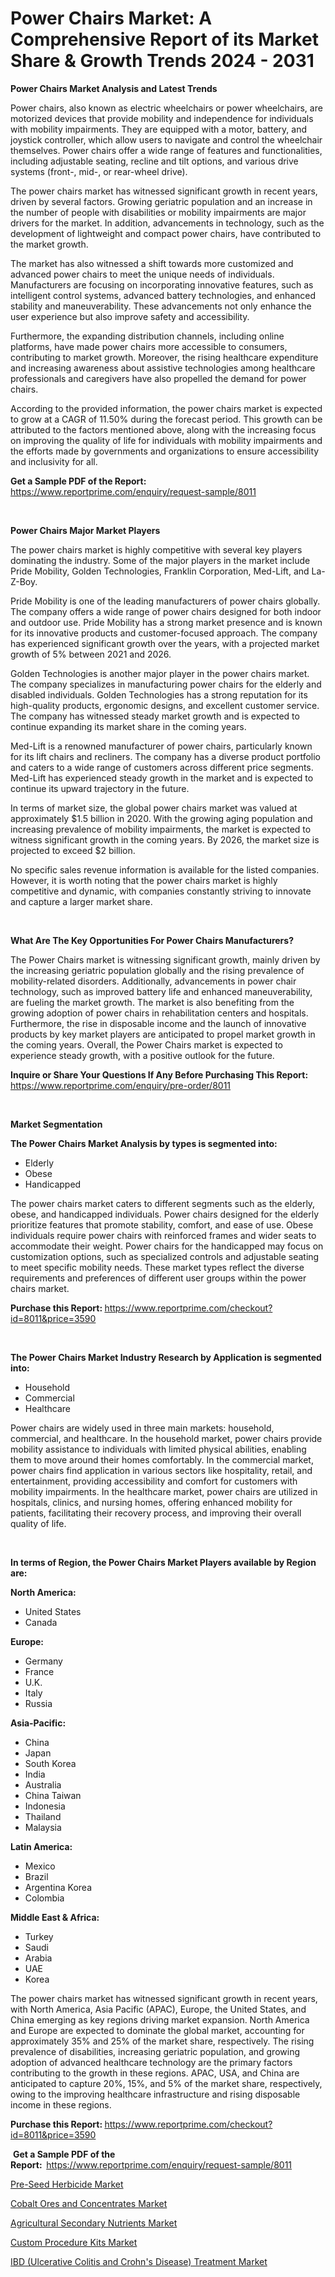 <p><h1>Power Chairs Market: A Comprehensive Report of its Market Share & Growth Trends 2024 - 2031</h1></p><p><strong>Power Chairs Market Analysis and Latest Trends</strong></p>
<p><p>Power chairs, also known as electric wheelchairs or power wheelchairs, are motorized devices that provide mobility and independence for individuals with mobility impairments. They are equipped with a motor, battery, and joystick controller, which allow users to navigate and control the wheelchair themselves. Power chairs offer a wide range of features and functionalities, including adjustable seating, recline and tilt options, and various drive systems (front-, mid-, or rear-wheel drive).</p><p>The power chairs market has witnessed significant growth in recent years, driven by several factors. Growing geriatric population and an increase in the number of people with disabilities or mobility impairments are major drivers for the market. In addition, advancements in technology, such as the development of lightweight and compact power chairs, have contributed to the market growth.</p><p>The market has also witnessed a shift towards more customized and advanced power chairs to meet the unique needs of individuals. Manufacturers are focusing on incorporating innovative features, such as intelligent control systems, advanced battery technologies, and enhanced stability and maneuverability. These advancements not only enhance the user experience but also improve safety and accessibility.</p><p>Furthermore, the expanding distribution channels, including online platforms, have made power chairs more accessible to consumers, contributing to market growth. Moreover, the rising healthcare expenditure and increasing awareness about assistive technologies among healthcare professionals and caregivers have also propelled the demand for power chairs.</p><p>According to the provided information, the power chairs market is expected to grow at a CAGR of 11.50% during the forecast period. This growth can be attributed to the factors mentioned above, along with the increasing focus on improving the quality of life for individuals with mobility impairments and the efforts made by governments and organizations to ensure accessibility and inclusivity for all.</p></p>
<p><strong>Get a Sample PDF of the Report:&nbsp;</strong> <a href="https://www.reportprime.com/enquiry/request-sample/8011">https://www.reportprime.com/enquiry/request-sample/8011</a></p>
<p>&nbsp;</p>
<p><strong>Power Chairs Major Market Players</strong></p>
<p><p>The power chairs market is highly competitive with several key players dominating the industry. Some of the major players in the market include Pride Mobility, Golden Technologies, Franklin Corporation, Med-Lift, and La-Z-Boy.</p><p>Pride Mobility is one of the leading manufacturers of power chairs globally. The company offers a wide range of power chairs designed for both indoor and outdoor use. Pride Mobility has a strong market presence and is known for its innovative products and customer-focused approach. The company has experienced significant growth over the years, with a projected market growth of 5% between 2021 and 2026.</p><p>Golden Technologies is another major player in the power chairs market. The company specializes in manufacturing power chairs for the elderly and disabled individuals. Golden Technologies has a strong reputation for its high-quality products, ergonomic designs, and excellent customer service. The company has witnessed steady market growth and is expected to continue expanding its market share in the coming years.</p><p>Med-Lift is a renowned manufacturer of power chairs, particularly known for its lift chairs and recliners. The company has a diverse product portfolio and caters to a wide range of customers across different price segments. Med-Lift has experienced steady growth in the market and is expected to continue its upward trajectory in the future.</p><p>In terms of market size, the global power chairs market was valued at approximately $1.5 billion in 2020. With the growing aging population and increasing prevalence of mobility impairments, the market is expected to witness significant growth in the coming years. By 2026, the market size is projected to exceed $2 billion.</p><p>No specific sales revenue information is available for the listed companies. However, it is worth noting that the power chairs market is highly competitive and dynamic, with companies constantly striving to innovate and capture a larger market share.</p></p>
<p>&nbsp;</p>
<p><strong>What Are The Key Opportunities For Power Chairs Manufacturers?</strong></p>
<p><p>The Power Chairs market is witnessing significant growth, mainly driven by the increasing geriatric population globally and the rising prevalence of mobility-related disorders. Additionally, advancements in power chair technology, such as improved battery life and enhanced maneuverability, are fueling the market growth. The market is also benefiting from the growing adoption of power chairs in rehabilitation centers and hospitals. Furthermore, the rise in disposable income and the launch of innovative products by key market players are anticipated to propel market growth in the coming years. Overall, the Power Chairs market is expected to experience steady growth, with a positive outlook for the future.</p></p>
<p><strong>Inquire or Share Your Questions If Any Before Purchasing This Report:</strong> <a href="https://www.reportprime.com/enquiry/pre-order/8011">https://www.reportprime.com/enquiry/pre-order/8011</a></p>
<p>&nbsp;</p>
<p><strong>Market Segmentation</strong></p>
<p><strong>The Power Chairs Market Analysis by types is segmented into:</strong></p>
<p><ul><li>Elderly</li><li>Obese</li><li>Handicapped</li></ul></p>
<p><p>The power chairs market caters to different segments such as the elderly, obese, and handicapped individuals. Power chairs designed for the elderly prioritize features that promote stability, comfort, and ease of use. Obese individuals require power chairs with reinforced frames and wider seats to accommodate their weight. Power chairs for the handicapped may focus on customization options, such as specialized controls and adjustable seating to meet specific mobility needs. These market types reflect the diverse requirements and preferences of different user groups within the power chairs market.</p></p>
<p><strong>Purchase this Report:&nbsp;</strong><a href="https://www.reportprime.com/checkout?id=8011&price=3590">https://www.reportprime.com/checkout?id=8011&price=3590</a></p>
<p>&nbsp;</p>
<p><strong>The Power Chairs Market Industry Research by Application is segmented into:</strong></p>
<p><ul><li>Household</li><li>Commercial</li><li>Healthcare</li></ul></p>
<p><p>Power chairs are widely used in three main markets: household, commercial, and healthcare. In the household market, power chairs provide mobility assistance to individuals with limited physical abilities, enabling them to move around their homes comfortably. In the commercial market, power chairs find application in various sectors like hospitality, retail, and entertainment, providing accessibility and comfort for customers with mobility impairments. In the healthcare market, power chairs are utilized in hospitals, clinics, and nursing homes, offering enhanced mobility for patients, facilitating their recovery process, and improving their overall quality of life.</p></p>
<p>&nbsp;</p>
<p><strong>In terms of Region, the Power Chairs Market Players available by Region are:</strong></p>
<p>
    <p> <strong> North America: </strong>
        <ul>
            <li>United States</li>
            <li>Canada</li>
        </ul>
        </p> 
    <p> <strong> Europe: </strong>
        <ul>
            <li>Germany</li>
            <li>France</li>
            <li>U.K.</li>
            <li>Italy</li>
            <li>Russia</li>
        </ul>
        </p> 
    <p> <strong> Asia-Pacific: </strong>
        <ul>
            <li>China</li>
            <li>Japan</li>
            <li>South Korea</li>
            <li>India</li>
            <li>Australia</li>
            <li>China Taiwan</li>
            <li>Indonesia</li>
            <li>Thailand</li>
            <li>Malaysia</li>
        </ul>
        </p> 
    <p> <strong> Latin America: </strong>
        <ul>
            <li>Mexico</li>
            <li>Brazil</li>
            <li>Argentina Korea</li>
            <li>Colombia</li>
        </ul>
        </p> 
    <p> <strong> Middle East & Africa: </strong>
        <ul>
            <li>Turkey</li>
            <li>Saudi</li>
            <li>Arabia</li>
            <li>UAE</li>
            <li>Korea</li>
        </ul>
    </p>
    </p>
<p><p>The power chairs market has witnessed significant growth in recent years, with North America, Asia Pacific (APAC), Europe, the United States, and China emerging as key regions driving market expansion. North America and Europe are expected to dominate the global market, accounting for approximately 35% and 25% of the market share, respectively. The rising prevalence of disabilities, increasing geriatric population, and growing adoption of advanced healthcare technology are the primary factors contributing to the growth in these regions. APAC, USA, and China are anticipated to capture 20%, 15%, and 5% of the market share, respectively, owing to the improving healthcare infrastructure and rising disposable income in these regions.</p></p>
<p><strong>Purchase this Report: </strong><a href="https://www.reportprime.com/checkout?id=8011&price=3590">https://www.reportprime.com/checkout?id=8011&price=3590</a></p>
<p>&nbsp;<strong>Get a Sample PDF of the Report:&nbsp;&nbsp;</strong><a href="https://www.reportprime.com/enquiry/request-sample/8011">https://www.reportprime.com/enquiry/request-sample/8011</a></p>
<p><strong></strong></p>
<p><p><a href="https://www.linkedin.com/pulse/pre-seed-herbicide-market-size-trends-growth-outlook-forecasted-74chf?trackingId=%2B%2FFJiPL8PfnXXKV2TAKQOA%3D%3D">Pre-Seed Herbicide Market</a></p><p><a href="https://www.linkedin.com/pulse/cobalt-ores-concentrates-market-dynamics-2024-2031-also-its-6decc?trackingId=o5uJDvQ7xFM%2Ba67wwHIp4w%3D%3D">Cobalt Ores and Concentrates Market</a></p><p><a href="https://www.linkedin.com/pulse/agricultural-secondary-nutrients-market-research-report-reveals-guhjc?trackingId=4oK7%2FBE0O%2FVmoWd6qUCGTg%3D%3D">Agricultural Secondary Nutrients Market</a></p><p><a href="https://github.com/ruslanpoljakovrd177/Market-Research-Report-List-2/blob/main/custom-procedure-kits-market.md">Custom Procedure Kits Market</a></p><p><a href="https://github.com/gulaimolin/Market-Research-Report-List-2/blob/main/ibd-ulcerative-colitis-and-crohns-disease-treatment-market.md">IBD (Ulcerative Colitis and Crohn's Disease) Treatment Market</a></p></p>